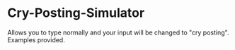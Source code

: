 # Cry-Posting-Simulator
 Allows you to type normally and your input will be changed to "cry posting". Examples provided.
